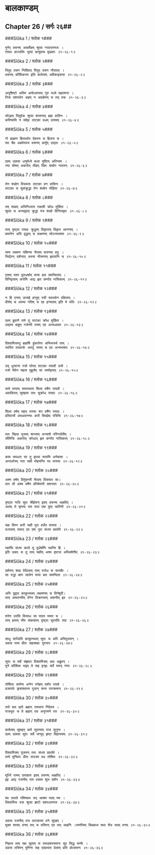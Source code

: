बालकाण्डम्
===============================


## Chapter 26  / सर्गः २६##


###Slōka 1 / श्लोक १###


    मुनेर् वचनम् अक्लीबम् श्रुत्वा नरवरात्मजः ।
    राघवः प्राञ्जलिः भूत्वा प्रत्युवाच दृढव्रतः ॥१-२६-१॥


###Slōka 2 / श्लोक २###


    पितुर् वचन निर्देशात् पितुर् वचन गौरवात् ।
    वचनम् कौशिकस्य इति कर्तव्यम् अविशङ्कया ॥१-२६-२॥


###Slōka 3 / श्लोक ३###


    अनुशिष्टो अस्मि अयोध्यायाम् गुरु मध्ये महात्मना ।
    पित्रा दशरथेन अहम् न अवज्ञेयम् च तद् वचः ॥१-२६-३॥


###Slōka 4 / श्लोक ४###


    सोऽहम् पितुर्वचः श्रुत्वा शासनाद् ब्रह्म वादिनः ।
    करिष्यामि न संदेहः ताटका वधम् उत्तमम् ॥१-२६-४॥


###Slōka 5 / श्लोक ५###


    गो ब्राह्मण हितार्थाय देशस्य च हिताय च ।
    तव चैव अप्रमेयस्य वचनम् कर्तुम् उद्यतः ॥१-२६-५॥


###Slōka 6 / श्लोक ६###


    एवम् उक्त्वा धनुर्मध्ये बध्वा मुष्टिम् अरिन्दमः ।
    ज्या घोषम् अकरोत् तीव्रम् दिशः शब्देन नादयन् ॥१-२६-६॥


###Slōka 7 / श्लोक ७###


    तेन शब्देन वित्रस्ताः ताटका वन वासिनः ।
    ताटका च सुसंक्रुद्धा तेन शब्देन मोहिता ॥१-२६-७॥


###Slōka 8 / श्लोक ८###


    तम् शब्दम् अभिनिध्याय राक्षसी क्रोध मूर्चिता ।
    श्रुत्वा च अभ्यद्रवत् क्रुद्धा यत्र शब्दो विनिस्सृतः ॥१-२६-८॥


###Slōka 9 / श्लोक ९###


    ताम् दृष्ट्वा राघवः क्रुद्धाम् विकृताम् विकृत आननाम् ।
    प्रमाणेन अति वृद्धाम् च लक्ष्मणम् सोऽभ्यभाषत ॥१-२६-९॥


###Slōka 10 / श्लोक १०###


    पश्य लक्ष्मण यक्षिण्या भैरवम् दारुणम् वपुः ।
    भिद्येरन् दर्शनात् अस्या भीरूणाम् हृदयानि च ॥१-२६-१०॥


###Slōka 11 / श्लोक ११###


    एताम् पश्य दुराधर्षाम् माया बल समन्विताम् ।
    विनिवृत्ताम् करोमि अद्य हृत कर्णाग्र नासिकाम् ॥१-२६-११॥


###Slōka 12 / श्लोक १२###


    न हि एनाम् उत्सहे हन्तुम् स्त्री स्वभावेन रक्षिताम् ।
    वीर्यम् च अस्या गतिम् च एव हन्यताम् इति मे मतिः ॥१-२६-१२॥


###Slōka 13 / श्लोक १३###


    एवम् ब्रुवाणे रामे तु ताटका क्रोध मूर्छिता ।
    उद्यम्य बाहूम् गर्जन्ती रामम् एव अभ्यधावत ॥१-२६-१३॥


###Slōka 14 / श्लोक १४###


    विश्वामित्रस्तु ब्रह्मर्षिः हुंकारेणा अभिभर्त्स्य ताम् ।
    स्वस्ति राघवयोः अस्तु जयम् च एव अभ्यभाषत ॥१-२६-१४॥


###Slōka 15 / श्लोक १५###


    उद् धुन्वाना रजो घोरम् ताटका राघवौ उभौ ।
    रजो मेघेन महता मुहूर्तम् सा व्यमोहयत् ॥१-२६-१५॥


###Slōka 16 / श्लोक १६###


    ततो मायाम् समास्थाय शिला वर्षेण राघवौ ।
    अवाकिरत् सुमहता ततः चुक्रोध राघवः ॥१-२६-१६॥


###Slōka 17 / श्लोक १७###


    शिला वर्षम् महत् तस्याः शर वर्षेण राघवः ।
    प्रतिवार्यो अपधावन्त्याः करौ चिच्छेद पत्रिभिः ॥१-२६-१७॥


###Slōka 18 / श्लोक १८###


    ततः च्छिन्न भुजाम् श्रान्ताम् अभ्याशे परिगर्जतीम् ।
    सौमित्रिः अकरोत् क्रोधात् हृत कर्णाग्र नासिकाम् ॥१-२६-१८॥


###Slōka 19 / श्लोक १९###


    काम रूपधरा सा तु कृत्वा रूपाणि अनेकशः ।
    अन्तर्धानम् गता यक्षी मोहयन्ति स्व मायया ॥१-२६-१९॥


###Slōka 20 / श्लोक २०###


    अश्म वर्षम् विमुंचन्ती भैरवम् विचचार सा।
    ततः तौ अश्म वर्षेण कीर्यमाणौ समन्ततः ॥१-२६-२०॥


###Slōka 21 / श्लोक २१###


    दृष्ट्वा गाधि सुतः श्रीईमान् इदम् वचनम् अब्रवीत् ।
    अलम् ते घृणया राम पापा एषा दुष्ट चारिणी ॥१-२६-२१॥


###Slōka 22 / श्लोक २२###


    यज्ञ विघ्न करी यक्षी पुरा वर्धेत मायया ।
    वध्यताम् तावत् एव एषा पुरा संध्या प्रवर्तते ॥१-२६-२२॥


###Slōka 23 / श्लोक २३###


    रक्षांसि संध्या काले तु दुर्धर्षाणि भवन्ति हि ।
    इति उक्तः स तु ताम् यक्षीम् अश्म वृष्ट्या अभिवर्षणीम् ॥१-२६-२३॥


###Slōka 24 / श्लोक २४###


    दर्शयन् शब्द वेधित्वम् ताम् रुरोध स सायकैः ।
    सा रुद्धा बाण जालेन माया बल समन्विता ॥१-२६-२४॥


###Slōka 25 / श्लोक २५###


    अभि दुद्राव काकुत्स्थम् लक्षमणम् च विनेषुदी।
    ताम् आपतन्तीम् वेगेन विक्रान्ताम् अशनीम् इव ॥१-२६-२५॥


###Slōka 26 / श्लोक २६###


    शरेण उरसि विव्याध सा पपात ममार च ।
    ताम् हताम् भीम संकाशाम् दृष्ट्वा सुरपतिः तदा ॥१-२६-२६॥


###Slōka 27 / श्लोक २७###


    साधु साध्विति काकुत्स्थम् सुराः च अपि अभिपूजयन् ।
    उवाच परम प्रीतः सहस्राक्षः पुरन्दरः ॥१-२६-२७॥


###Slōka 28 / श्लोक २८###


    सुराः च सर्वे संहृष्टा विश्वामित्रम् अथ अब्रुवन् ।
    मुने कौशिक भद्रम् ते सह इन्द्राः सर्वे मरुद् गणाः ॥१-२६-२८॥


###Slōka 29 / श्लोक २९###


    तोषिताः कर्मणा अनेन स्नेहम् दर्शय राघवे ।
    प्रजापतेः कृशाश्वस्य पुत्रान् सत्य पराक्रमान् ॥१-२६-२९॥


###Slōka 30 / श्लोक ३०###


    तपो बल भृतो ब्रह्मन् राघवाय निवेदय ।
    पात्रभूतः च ते ब्रह्मन् तव अनुगमने रतः ॥१-२६-३०॥


###Slōka 31 / श्लोक ३१###


    कर्तव्यम् सुमहत् कर्म सुराणाम् राज सूनुना ।
    एवम् उक्त्वा सुराः सर्वे जग्मुर् हृष्टा विहायसम् ॥१-२६-३१॥


###Slōka 32 / श्लोक ३२###


    विश्वामित्रम् पूजयन् ततः संध्या प्रवर्तते ।
    ततो मुनिवरः प्रीतः ताटका वध तोषितः ॥१-२६-३२॥


###Slōka 33 / श्लोक ३३###


    मूर्ध्नि रामम् उपाघ्राय इदम् वचनम् अब्रवीत् ।
    इह अद्य रजनीम् राम वसाम शुभ दर्शन ॥१-२६-३३॥


###Slōka 34 / श्लोक ३४###


    श्वः प्रभाते गमिष्यामः तद् आश्रम पदम् मम ।
    विश्वामित्रः वचः श्रुत्वा हृष्टो दशरधात्मजः ॥१-२६-३४॥


###Slōka 35 / श्लोक ३५###


    उवास रजनीम् तत्र ताटकाया वने सुखम् ।
    मुक्त शापम् वनम् तत् च तस्मिन् एव तत् आहनि ।रमणीयम् विबभ्राज यथा चैत्र रथम् वनम् ॥१-२६-३५॥


###Slōka 36 / श्लोक ३६###


    निहत्य ताम् यक्ष सुताम् स रामःप्रशस्यमानः सुर सिद्ध सन्घैः ।
    उवास तस्मिन् मुनिना सह एवप्रभात वेलाम् प्रति बोध्यमानः ॥१-२६-३६॥


